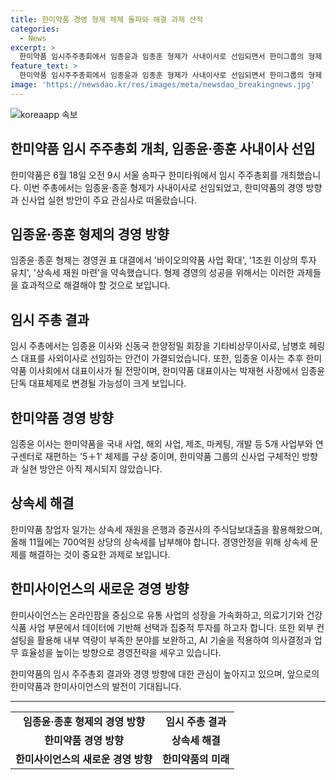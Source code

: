 ```yaml
---
title: 한미약품 경영 형제 체제 돌파와 해결 과제 산적
categories:
  - News
excerpt: >
  한미약품 임시주주총회에서 임종윤과 임종훈 형제가 사내이사로 선임되면서 한미그룹의 형제 경영이 본격화되었다. 형제는 상속세 재원 확보와 신사업 실현 방안을 약속했으며, 이에 대한 성공이 관건이다. 임시주주총회에서 기존 이사회 구성원이 반발했다는 얘기도 있었지만, 새로 선임된 이사들과 기존 이사들과의 일정 조율 후 이사회 개최 날짜를 결정할 예정이다. 임종윤은 한미약품을 5개 사업부와 연구센터로 재편하는 5+1 체제를 구상 중이며, 신사업의 구체적인 방향과 실현 방안은 아직 제시되지 않았다.
feature_text: >
  한미약품 임시주주총회에서 임종윤과 임종훈 형제가 사내이사로 선임되면서 한미그룹의 형제 경영이 본격화되었다. 형제는 상속세 재원 확보와 신사업 실현 방안을 약속했으며, 이에 대한 성공이 관건이다. 임시주주총회에서 기존 이사회 구성원이 반발했다는 얘기도 있었지만, 새로 선임된 이사들과 기존 이사들과의 일정 조율 후 이사회 개최 날짜를 결정할 예정이다. 임종윤은 한미약품을 5개 사업부와 연구센터로 재편하는 5+1 체제를 구상 중이며, 신사업의 구체적인 방향과 실현 방안은 아직 제시되지 않았다.
image: 'https://newsdao.kr/res/images/meta/newsdao_breakingnews.jpg'
---
```


<p><img src="https://newsdao.kr/res/images/meta/newsdao_breakingnews.jpg" alt="koreaapp 속보" /></p>

<h2 data-ke-size="size26">한미약품 임시 주주총회 개최, 임종윤·종훈 사내이사 선임</h2>

<p data-ke-size="size16">한미약품은 6월 18일 오전 9시 서울 송파구 한미타워에서 임시 주주총회를 개최했습니다. 이번 주총에서는 임종윤·종훈 형제가 사내이사로 선임되었고, 한미약품의 경영 방향과 신사업 실현 방안이 주요 관심사로 떠올랐습니다.</p>

<h2 data-ke-size="size24">임종윤·종훈 형제의 경영 방향</h2>

<p data-ke-size="size16">임종윤·종훈 형제는 경영권 표 대결에서 '바이오의약품 사업 확대', '1조원 이상의 투자 유치', '상속세 재원 마련'을 약속했습니다. 형제 경영의 성공을 위해서는 이러한 과제들을 효과적으로 해결해야 할 것으로 보입니다.</p>

<h2 data-ke-size="size24">임시 주총 결과</h2>

<p data-ke-size="size16">임시 주총에서는 임종윤 이사와 신동국 한양정밀 회장을 기타비상무이사로, 남병호 헤링스 대표를 사외이사로 선임하는 안건이 가결되었습니다. 또한, 임종윤 이사는 추후 한미약품 이사회에서 대표이사가 될 전망이며, 한미약품 대표이사는 박재현 사장에서 임종윤 단독 대표체제로 변경될 가능성이 크게 보입니다.</p>

<h2 data-ke-size="size24">한미약품 경영 방향</h2>

<p data-ke-size="size16">임종윤 이사는 한미약품을 국내 사업, 해외 사업, 제조, 마케팅, 개발 등 5개 사업부와 연구센터로 재편하는 '5＋1' 체제를 구상 중이며, 한미약품 그룹의 신사업 구체적인 방향과 실현 방안은 아직 제시되지 않았습니다.</p>

<h2 data-ke-size="size24">상속세 해결</h2>

<p data-ke-size="size16">한미약품 창업자 일가는 상속세 재원을 은행과 증권사의 주식담보대출을 활용해왔으며, 올해 11월에는 700억원 상당의 상속세를 납부해야 합니다. 경영안정을 위해 상속세 문제를 해결하는 것이 중요한 과제로 보입니다.</p>

<h2 data-ke-size="size24">한미사이언스의 새로운 경영 방향</h2>

<p data-ke-size="size16">한미사이언스는 온라인팜을 중심으로 유통 사업의 성장을 가속화하고, 의료기기와 건강식품 사업 부문에서 데이터에 기반해 선택과 집중적 투자를 하고자 합니다. 또한 외부 컨설팅을 활용해 내부 역량이 부족한 분야를 보완하고, AI 기술을 적용하여 의사결정과 업무 효율성을 높이는 방향으로 경영전략을 세우고 있습니다.</p>

<p data-ke-size="size16">한미약품의 임시 주주총회 결과와 경영 방향에 대한 관심이 높아지고 있으며, 앞으로의 한미약품과 한미사이언스의 발전이 기대됩니다.</p>

<hr>

<table style="width: 100%;">
<tbody>
<tr>
<td style="text-align: center; height: 17px;"><b>임종윤·종훈 형제의 경영 방향</b></td>
<td style="text-align: center; height: 17px;"><b>임시 주총 결과</b></td>
</tr>
<tr>
<td style="text-align: center; height: 17px;"><b>한미약품 경영 방향</b></td>
<td style="text-align: center; height: 17px;"><b>상속세 해결</b></td>
</tr>
<tr>
<td style="text-align: center; height: 17px;"><b>한미사이언스의 새로운 경영 방향</b></td>
<td style="text-align: center; height: 17px;"><b>한미약품의 미래</b></td>
</tr>
</tbody>
</table>

<p data-ke-size="size16">&nbsp;</p>

